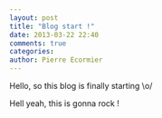 ```yaml
---
layout: post
title: "Blog start !"
date: 2013-03-22 22:40
comments: true
categories: 
author: Pierre Ecormier
---
```


Hello, so this blog is finally starting \o/

Hell yeah, this is gonna rock !
